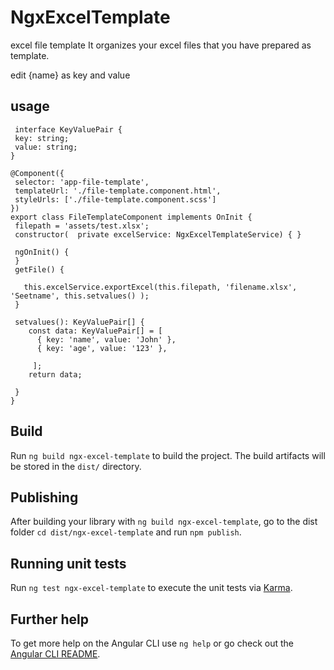 # NgxExcelTemplate
  excel file template 
  It organizes your excel files that you have prepared as template.
  
  edit {name} as key and value

## usage
 ```
  interface KeyValuePair {
  key: string;
  value: string;
}

@Component({
  selector: 'app-file-template',
  templateUrl: './file-template.component.html',
  styleUrls: ['./file-template.component.scss']
})
export class FileTemplateComponent implements OnInit {
  filepath = 'assets/test.xlsx';
  constructor(  private excelService: NgxExcelTemplateService) { }

  ngOnInit() {
  }
  getFile() {

    this.excelService.exportExcel(this.filepath, 'filename.xlsx', 'Seetname', this.setvalues() );
  }

  setvalues(): KeyValuePair[] {
     const data: KeyValuePair[] = [
       { key: 'name', value: 'John' },
       { key: 'age', value: '123' },

      ];
     return data;

  }
}
```

## Build

Run `ng build ngx-excel-template` to build the project. The build artifacts will be stored in the `dist/` directory.

## Publishing

After building your library with `ng build ngx-excel-template`, go to the dist folder `cd dist/ngx-excel-template` and run `npm publish`.

## Running unit tests

Run `ng test ngx-excel-template` to execute the unit tests via [Karma](https://karma-runner.github.io).

## Further help

To get more help on the Angular CLI use `ng help` or go check out the [Angular CLI README](https://github.com/angular/angular-cli/blob/master/README.md).
